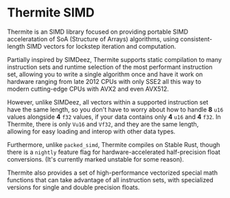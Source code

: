 Thermite SIMD
=============

Thermite is an SIMD library focused on providing portable SIMD acceleratation of SoA (Structure of Arrays) algorithms, using consistent-length SIMD vectors for lockstep iteration and computation.

Partially inspired by SIMDeez, Thermite supports static compilation to many instruction sets and runtime selection of the most performant instruction set, allowing you to write a single algorithm once and have it work on hardware ranging from late 2012 CPUs with only SSE2 all this way to modern cutting-edge CPUs with AVX2 and even AVX512.

However, unlike SIMDeez, all vectors within a supported instruction set have the same length, so you don't have to worry about how to handle **8** `u16` values alongside **4** `f32` values, if your data contains only **4** `u16` and **4** `f32`. In Thermite, there is only `Vu16` and `Vf32`, and they are the same length, allowing for easy loading and interop with other data types.

Furthermore, unlike `packed_simd`, Thermite compiles on Stable Rust, though there is a `nightly` feature flag for hardware-accelerated half-precision float conversions. (It's currently marked unstable for some reason).

Thermite also provides a set of high-performance vectorized special math functions that can take advantage of all instruction sets, with specialized versions for single and double precision floats.